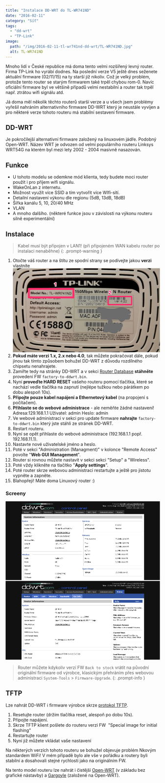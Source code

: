 ```yaml
---
title: "Instalace DD-WRT do TL-WR741ND"
date: "2016-02-11"
category: "Síť"
tags: 
  - "dd-wrt"
  - "TP-Link"
image:
  path: "/img/2016-02-11-tl-wr741nd-dd-wrt/TL-WR741ND.jpg"
  alt: TL-WR741ND
---
```


Mnoho lidí v České republice má doma tento velmi rozšířený levný router. Firma TP-Link ho vyrábí dodnes. Na poslední verze V5 ještě dnes seženete aktuální firmware (02/11/15) na ty starší již nikoliv. Což je velký problém, protože tento router se starým firmwarem také trpěl chybou rom-0. Navíc oficiální firmware byl ve většině případů velmi nestabilní a router tak trpěl např. ztrátou wifi signálu atd.

Já doma měl několik těchto routerů starší verze a u všech jsem problémy vyřešil nahráním alternativního firmware DD-WRT který je neustále vyvíjen a pro některé verze tohoto routeru má stabilní sestavení firmware.

## DD-WRT

Je pokročilejší alternativní firmware založený na linuxovém jádře. Podobný Open-WRT. Název WRT je odvozen od velmi populárního routeru Linksys WRT54G na kterém byl mezi lety 2002 - 2004 masivně nasazován.

## Funkce

- U tohoto modelu se odemkne mód klienta, tedy budete moci router použít i pro příjem wifi signálu.
- WakeOnLan z internetu.
- Možnost využít více SSID a tím vytvořit více WIfi-sítí.
- Detailní nastavení výkonu dle regionu (5dB, 13dB, 18dB)
- Šířka kanálu 5, 10, 20/40 MHz
- VLAN
- A mnoho dalšího. (některé funkce jsou v závislosti na výkonu routeru silně experimentální)

## Instalace

>Kabel musí být připojen v LAN1! (při připojeném WAN kabelu router po instalaci nenaběhne)
{: .prompt-warning }

1. Otočte váš router a na štítu ze spodní strany se podívejte jakou **verzi** vlastníte 
![model](/img/2016-02-11-tl-wr741nd-dd-wrt/router-model-version.png)
2. **Pokud máte verzi 1.x, 2.x nebo 4.0**, tak můžete pokračovat dále, pokud jinou tak tímto způsobem bohužel DD-WRT z důvodu rozdílného chipsetu nenahrajete.
3. Zamiřte tedy na stránky DD-WRT a v sekci [Router Database](https://www.dd-wrt.com/site/support/router-database) **stáhněte** provedení FW `factory-to-ddwrt.bin`.
4. Nyní **proveďte HARD RESET** vašeho routeru pomocí tlačítka, které se nachází vedle tlačítka na zapnutí (nejlépe tužkou nebo párátkem po dobu alespoň 10s).
5. **Připojte pouze kabel napájení a Ethernetový kabel** (na propojení s počítačem).
6. **Přihlaste se do webové administrace** - ale neměňte žádné nastavení! Adresa:129.168.1.1 Uživatel: admin Heslo: admin
7. Ve webové administraci v sekci pro update firmware **nahrajte** `factory-to-ddwrt.bin` který jste stáhli ze stránek DD-WRT.
8. Restart routeru.
9. Nyní se opět přihlaste do webové administrace (192.168.1.1 popř. 192.168.11.1).
10. Nastavte nové uživatelské jméno a heslo.
11. Poté v sekci "Administration (Managment)" v kolonce "Remote Access" povolte "**Web GUI Management**".
12. Router si rovnou můžete nastavit v sekci sekci "Setup" a "Wireless".
13. Poté vždy klikněte na tlačítko "**Apply settings**".
14. Poté router skrze webovou administraci restartujte a ještě pro jistotu vypněte a zapněte.
15. Blahopřeji! Máte doma Linuxový router :)

### Screeny

![info](/img/2016-02-11-tl-wr741nd-dd-wrt/DD-WRT-build-21061-Info.png)
![build](/img/2016-02-11-tl-wr741nd-dd-wrt/DD-WRT-build-21061-Router-Status.png)   

> Router můžete kdykoliv verzí FW `Back to stock` vrátit na původní originální firmware od výrobce, klasickým přehráním přes webovou administraci `System-Tools` > `Firmware-Upgrade`.
{: .prompt-info }

## TFTP

Lze nahrát DD-WRT i firmware výrobce skrze [protokol TFTP](https://cs.wikipedia.org/wiki/Trivial_File_Transfer_Protocol).

1. Resetujte router (držím tlačítka reset, alespoň po dobu 10s).
2. Připojte napájení.
3. Skrze TFTP klient pošlete do routeru verzi FW  "Special image for initial flashing"
4. Restartujte router
5. Nyní již můžete vkládat vaše nastavení

Na některých verzích tohoto routeru se bohužel objevuje problém Nkovým standardem WiFi! V mém případě bylo ale vše v pořádku a routery byli stabilní a dosahovali stejné rychlosti jako na originálním FW.

Na tento model routeru lze nahrát i čistější [Open-WRT](https://openwrt.org/) (v základu bez grafické nástavby) a [Gargoyle](https://www.gargoyle-router.com/) (založené na Open-WRT).
